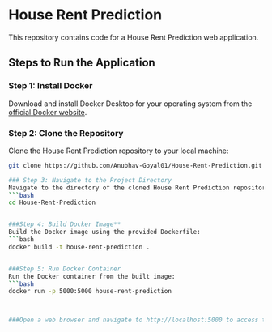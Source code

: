 # House Rent Prediction

This repository contains code for a House Rent Prediction web application.

## Steps to Run the Application

### Step 1: Install Docker
Download and install Docker Desktop for your operating system from the [official Docker website](https://www.docker.com/products/docker-desktop).

### Step 2: Clone the Repository
Clone the House Rent Prediction repository to your local machine:
```bash
git clone https://github.com/Anubhav-Goyal01/House-Rent-Prediction.git

### Step 3: Navigate to the Project Directory
Navigate to the directory of the cloned House Rent Prediction repository:
```bash
cd House-Rent-Prediction


###Step 4: Build Docker Image**
Build the Docker image using the provided Dockerfile:
```bash
docker build -t house-rent-prediction .


###Step 5: Run Docker Container
Run the Docker container from the built image:
```bash
docker run -p 5000:5000 house-rent-prediction



###Open a web browser and navigate to http://localhost:5000 to access the House Rent Prediction web app.


